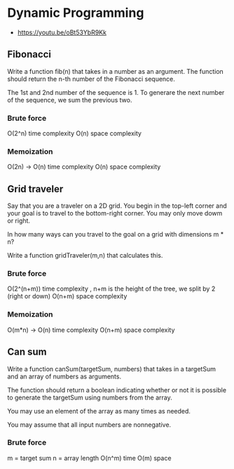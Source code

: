 # Dynamic Programming
* https://youtu.be/oBt53YbR9Kk

## Fibonacci
Write a function fib(n) that takes in a number as an argument. The function should return the n-th number of the Fibonacci sequence.

The 1st and 2nd number of the sequence is 1. To generare the next number of the sequence, we sum the previous two.

### Brute force
O(2^n) time complexity
O(n) space complexity

### Memoization
O(2n) -> O(n) time complexity
O(n) space complexity

## Grid traveler
Say that you are a traveler on a 2D grid. You begin in the top-left corner and your goal is to travel to the bottom-right corner. You may only move dowm or right.

In how many ways can you travel to the goal on a grid with dimensions m * n?

Write a function gridTraveler(m,n) that calculates this.

### Brute force
O(2^(n+m)) time complexity , n+m is the height of the tree, we split by 2 (right or down)
O(n+m) space complexity

### Memoization
O(m*n) -> O(n) time complexity
O(n+m) space complexity

## Can sum
Write a function canSum(targetSum, numbers) that takes in a targetSum and an array of numbers as arguments.

The function should return a boolean indicating whether or not it is possible to generate the targetSum using numbers from the array.

You may use an element of the array as many times as needed.

You may assume that all input numbers are nonnegative.

### Brute force
m = target sum
n = array length
O(n^m) time
O(m) space